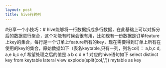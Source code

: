```yaml
---
layout: post
title: hive行转列
---
```




#分享一个小技巧：#
hive能够将一行数据拆成多行数据，在此基础上可以对拆分后的数据进行聚合，这个功能有时候会很有用，比如现有一份数据是订单feature上key的集合，每行是一个订单上feature所有的key，现在需要得到订单上所有在使用的key的集合，原始数据如下（表名keytable,只有一列，列名col）：
a,b,c
d,
a,e
b,c
e,f
希望处理之后的值是
a
b
c
d
e
f
对应的hive语句如下
select distinct key  from keytable
lateral view explode(split(col,',')) mytable  as key
